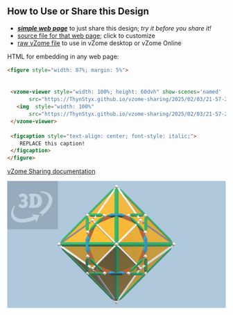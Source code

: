 
## How to Use or Share this Design

 - [***simple web page***](<https://ThynStyx.github.io/vzome-sharing/2025/02/03/21-57-22-Root2-Truncated-Cube/>) to just share this design; *try it before you share it!*
 - [source file for that web page](<https://github.com/ThynStyx/vzome-sharing/edit/main/2025/02/03/21-57-22-Root2-Truncated-Cube/index.md>); click to customize
 - [raw vZome file](<https://raw.githubusercontent.com/ThynStyx/vzome-sharing/main/2025/02/03/21-57-22-Root2-Truncated-Cube/Root2-Truncated-Cube.vZome>) to use in vZome desktop or vZome Online
 
 HTML for embedding in any web page:
 ```html
<figure style="width: 87%; margin: 5%">
  
  
  <vzome-viewer style="width: 100%; height: 60dvh" show-scenes='named'
        src="https://ThynStyx.github.io/vzome-sharing/2025/02/03/21-57-22-Root2-Truncated-Cube/Root2-Truncated-Cube.vZome" >
    <img  style="width: 100%"
        src="https://ThynStyx.github.io/vzome-sharing/2025/02/03/21-57-22-Root2-Truncated-Cube/Root2-Truncated-Cube.png" >
  </vzome-viewer>

  <figcaption style="text-align: center; font-style: italic;">
     REPLACE this caption!
  </figcaption>
</figure>

 ```

[vZome Sharing documentation](https://vzome.github.io/vzome/sharing.html#how-it-works)

![Image](<Root2-Truncated-Cube.png>)

